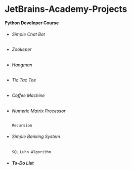 # JetBrains-Academy-Projects
**Python Developer Course**

- ###### Simple Chat Bot
- ###### Zookeper
- ###### Hangman
- ###### Tic Tac Toe
- ###### Coffee Machine
- ###### Numeric Matrix Processor

  `Recursion`

- ###### Simple Banking System

  `SQL`
  `Luhn Algorithm`

- ##### To-Do List

